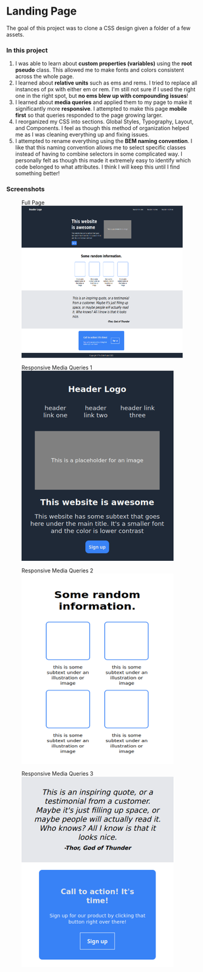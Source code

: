 
# Landing Page

The goal of this project was to clone a CSS design given a folder of a few assets.

### In this project

1. I was able to learn about <strong>custom properties (variables)</strong> using the <strong>root pseudo</strong> class. This allowed me to make fonts and colors consistent across the whole page. 
2. I learned about <strong>relative units</strong> such as ems and rems. I tried to replace all instances of px with either em or rem. I'm still not sure if I used the right one in the right spot, but <strong>no ems blew up with compounding issues</strong>!
3. I learned about <strong>media queries</strong> and applied them to my page to make it significantly more <strong>responsive</strong>. I attempted to make this page <strong>mobile first</strong> so that queries responded to the page growing larger.
4. I reorganized my CSS into sections. Global Styles, Typography, Layout, and Components. I feel as though this method of organization helped me as I was cleaning everything up and fixing issues.
5. I attempted to rename everything using the <strong>BEM naming convention</strong>. I like that this naming convention allows me to select specific classes instead of having to combine selectors in some complicated way. I personally felt as though this made it extremely easy to identify which code belonged to what attributes. I think I will keep this until I find something better!

### Screenshots

<p float = 'left' >
    <figure>
        <figcaption>Full Page</figcaption>
        <img src="Full.png" alt="Full page" width="600" height="400">
    </figure>
    <figure>
        <figcaption>Responsive Media Queries 1</figcaption>
        <img src="zoom1.png" alt="Zoomed view 1" width="400" height="500">
    </figure>
    <figure>
        <figcaption>Responsive Media Queries 2</figcaption>
        <img src="zoom_02.png" alt="Zoomed view 1" width="400" height="500">
    </figure>
    <figure>
        <figcaption>Responsive Media Queries 3</figcaption>
        <img src="zoom3.png" alt="Zoomed view 1" width="400" height="500">
    </figure>
</p>